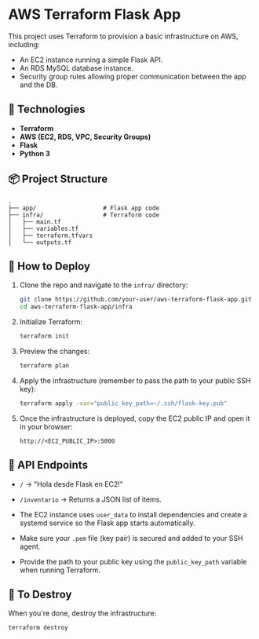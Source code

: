 # AWS Terraform Flask App

This project uses Terraform to provision a basic infrastructure on AWS, including:

- An EC2 instance running a simple Flask API.
- An RDS MySQL database instance.
- Security group rules allowing proper communication between the app and the DB.

## 🧱 Technologies

- **Terraform**
- **AWS (EC2, RDS, VPC, Security Groups)**
- **Flask**
- **Python 3**

## 📦 Project Structure

```
.
├── app/                   # Flask app code
├── infra/                 # Terraform code
│   ├── main.tf
│   ├── variables.tf
│   ├── terraform.tfvars
│   └── outputs.tf
```

## 🚀 How to Deploy

1. Clone the repo and navigate to the `infra/` directory:
   ```bash
   git clone https://github.com/your-user/aws-terraform-flask-app.git
   cd aws-terraform-flask-app/infra
   ```

2. Initialize Terraform:
   ```bash
   terraform init
   ```

3. Preview the changes:
   ```bash
   terraform plan
   ```

4. Apply the infrastructure (remember to pass the path to your public SSH key):
   ```bash
   terraform apply -var="public_key_path=~/.ssh/flask-key.pub"
   ```

5. Once the infrastructure is deployed, copy the EC2 public IP and open it in your browser:
   ```
   http://<EC2_PUBLIC_IP>:5000
   ```

## 📄 API Endpoints

- `/` → "Hola desde Flask en EC2!"
- `/inventario` → Returns a JSON list of items.

- The EC2 instance uses `user_data` to install dependencies and create a systemd service so the Flask app starts automatically.
- Make sure your `.pem` file (key pair) is secured and added to your SSH agent.
- Provide the path to your public key using the `public_key_path` variable when
  running Terraform.

## 🧹 To Destroy

When you're done, destroy the infrastructure:
```bash
terraform destroy
```
